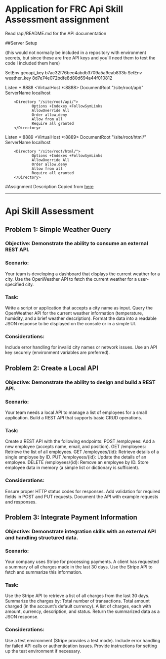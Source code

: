 # Application for FRC Api Skill Assessment assignment

Read /api/README.md for the API documentation

##Server Setup

(this would not normally be included in a repository with environment secrets, but since these are free API keys and you'll need them to test the code I included them here)

SetEnv geoapi_key b7ac32f76bee4abdb3709a5a9eab833b
SetEnv weather_key 8d7e74e072bdfe8d80d694a44f010812

Listen *:8888
<VirtualHost *:8888>
        DocumentRoot "/site/root/api/"
        ServerName localhost

        <Directory "/site/root/api/">
                Options +Indexes +FollowSymLinks
                AllowOverride All
                Order allow,deny
                Allow from all
                Require all granted
        </Directory>
</VirtualHost>


Listen *:8889
<VirtualHost *:8889>
        DocumentRoot "/site/root/html/"
        ServerName localhost

        <Directory "/site/root/html/">
                Options +Indexes +FollowSymLinks
                AllowOverride All
                Order allow,deny
                Allow from all
                Require all granted
        </Directory>
</VirtualHost>  


#Assignment Description
Copied from [here](https://github.com/FamilyResearchCouncil/api-skill-assessment/tree/main)

---

# Api Skill Assessment


## Problem 1: Simple Weather Query
### Objective: Demonstrate the ability to consume an external REST API.

### Scenario:
Your team is developing a dashboard that displays the current weather for a city. Use the OpenWeather API to fetch the current weather for a user-specified city.

### Task:

Write a script or application that accepts a city name as input.
Query the OpenWeather API for the current weather information (temperature, humidity, and a brief weather description).
Format the data into a readable JSON response to be displayed on the console or in a simple UI.

### Considerations:

Include error handling for invalid city names or network issues.
Use an API key securely (environment variables are preferred).


## Problem 2: Create a Local API

### Objective: Demonstrate the ability to design and build a REST API.

### Scenario:
Your team needs a local API to manage a list of employees for a small application. Build a REST API that supports basic CRUD operations.

### Task:

Create a REST API with the following endpoints:
POST /employees: Add a new employee (accepts name, email, and position).
GET /employees: Retrieve the list of all employees.
GET /employees/{id}: Retrieve details of a single employee by ID.
PUT /employees/{id}: Update the details of an employee.
DELETE /employees/{id}: Remove an employee by ID.
Store employee data in memory (a simple list or dictionary is sufficient).

### Considerations:

Ensure proper HTTP status codes for responses.
Add validation for required fields in POST and PUT requests.
Document the API with example requests and responses.


## Problem 3: Integrate Payment Information
### Objective: Demonstrate integration skills with an external API and handling structured data.

### Scenario:
Your company uses Stripe for processing payments. A client has requested a summary of all charges made in the last 30 days. Use the Stripe API to fetch and summarize this information.

### Task:

Use the Stripe API to retrieve a list of all charges from the last 30 days.
Summarize the charges by:
Total number of transactions.
Total amount charged (in the account’s default currency).
A list of charges, each with amount, currency, description, and status.
Return the summarized data as a JSON response.

### Considerations:

Use a test environment (Stripe provides a test mode).
Include error handling for failed API calls or authentication issues.
Provide instructions for setting up the test environment if necessary.